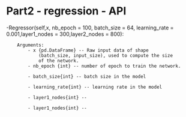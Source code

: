 # Part2 - regression - API
-Regressor(self,x, nb_epoch = 100, batch_size = 64, learning_rate = 0.001,layer1_nodes = 300,layer2_nodes = 800):  

        Arguments:
            - x {pd.DataFrame} -- Raw input data of shape 
                (batch_size, input_size), used to compute the size 
                of the network.
            - nb_epoch {int} -- number of epoch to train the network.

            - batch_size{int} -- batch size in the model

            - learning_rate{int} -- learning rate in the model

            - layer1_nodes{int} --

            - layer1_nodes{int} -- 
